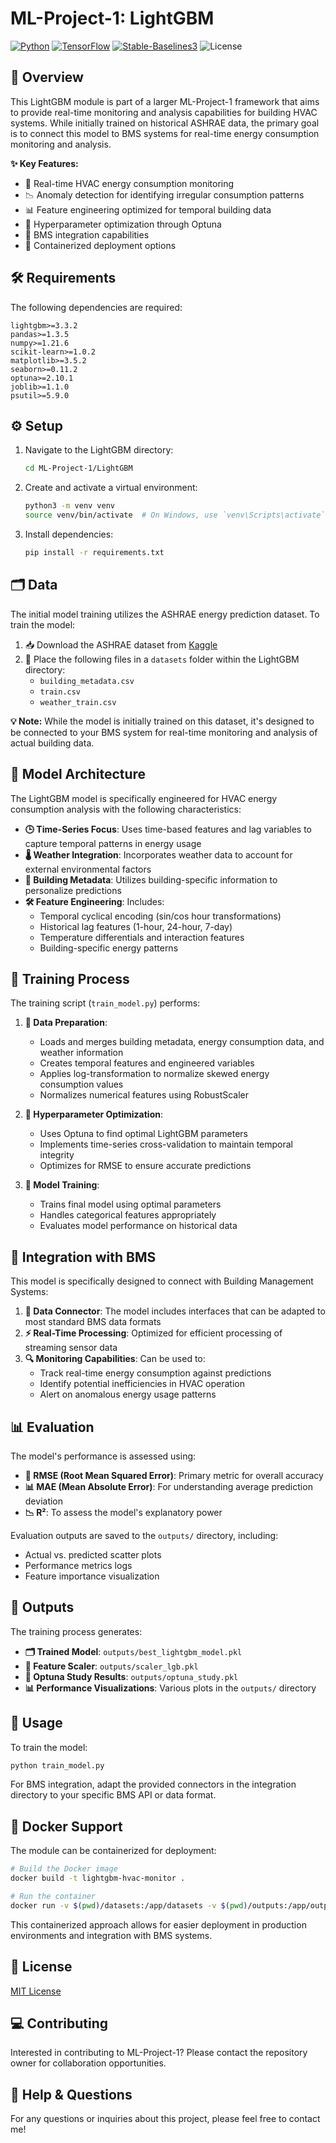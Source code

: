 # ML-Project-1: LightGBM

[![Python](https://img.shields.io/badge/Python-3.8%2B-blue)](https://www.python.org/)
[![TensorFlow](https://img.shields.io/badge/TensorFlow-2.0%2B-orange)](https://www.tensorflow.org/)
[![Stable-Baselines3](https://img.shields.io/badge/StableBaselines3-Latest-green)](https://stable-baselines3.readthedocs.io/)
![License](https://img.shields.io/badge/license-MIT-blue.svg)



## 📝 Overview

This LightGBM module is part of a larger ML-Project-1 framework that aims to provide real-time monitoring and analysis capabilities for building HVAC systems. While initially trained on historical ASHRAE data, the primary goal is to connect this model to BMS systems for real-time energy consumption monitoring and analysis.

**✨ Key Features:**
- 🚦 Real-time HVAC energy consumption monitoring
- 📉 Anomaly detection for identifying irregular consumption patterns
- 📊 Feature engineering optimized for temporal building data
- 🔧 Hyperparameter optimization through Optuna
- 🏢 BMS integration capabilities
- 🐳 Containerized deployment options


## 🛠️ Requirements

The following dependencies are required:
```
lightgbm>=3.3.2
pandas>=1.3.5
numpy>=1.21.6
scikit-learn>=1.0.2
matplotlib>=3.5.2
seaborn>=0.11.2
optuna>=2.10.1
joblib>=1.1.0
psutil>=5.9.0
```

## ⚙️ Setup

1. Navigate to the LightGBM directory:
   ```bash
   cd ML-Project-1/LightGBM
   ```

2. Create and activate a virtual environment:
   ```bash
   python3 -m venv venv
   source venv/bin/activate  # On Windows, use `venv\Scripts\activate`
   ```

3. Install dependencies:
   ```bash
   pip install -r requirements.txt
   ```

## 🗂️ Data

The initial model training utilizes the ASHRAE energy prediction dataset. To train the model:

1. 📥 Download the ASHRAE dataset from [Kaggle](https://www.kaggle.com/c/ashrae-energy-prediction/data)
2. 📂 Place the following files in a `datasets` folder within the LightGBM directory:
   - `building_metadata.csv`
   - `train.csv`
   - `weather_train.csv`

**💡 Note:** While the model is initially trained on this dataset, it's designed to be connected to your BMS system for real-time monitoring and analysis of actual building data.

## 🧠 Model Architecture

The LightGBM model is specifically engineered for HVAC energy consumption analysis with the following characteristics:

- **🕒 Time-Series Focus**: Uses time-based features and lag variables to capture temporal patterns in energy usage
- **🌡️ Weather Integration**: Incorporates weather data to account for external environmental factors
- **🏢 Building Metadata**: Utilizes building-specific information to personalize predictions
- **🛠️ Feature Engineering**: Includes:
  - Temporal cyclical encoding (sin/cos hour transformations)
  - Historical lag features (1-hour, 24-hour, 7-day)
  - Temperature differentials and interaction features
  - Building-specific energy patterns

## 📝 Training Process

The training script (`train_model.py`) performs:

1. **🔄 Data Preparation**:
   - Loads and merges building metadata, energy consumption data, and weather information
   - Creates temporal features and engineered variables
   - Applies log-transformation to normalize skewed energy consumption values
   - Normalizes numerical features using RobustScaler

2. **🎯 Hyperparameter Optimization**:
   - Uses Optuna to find optimal LightGBM parameters
   - Implements time-series cross-validation to maintain temporal integrity
   - Optimizes for RMSE to ensure accurate predictions

3. **🧠 Model Training**:
   - Trains final model using optimal parameters
   - Handles categorical features appropriately
   - Evaluates model performance on historical data

## 🔗 Integration with BMS

This model is specifically designed to connect with Building Management Systems:

1. **🔌 Data Connector**: The model includes interfaces that can be adapted to most standard BMS data formats
2. **⚡ Real-Time Processing**: Optimized for efficient processing of streaming sensor data
3. **🔍 Monitoring Capabilities**: Can be used to:
   - Track real-time energy consumption against predictions
   - Identify potential inefficiencies in HVAC operation
   - Alert on anomalous energy usage patterns

## 📊 Evaluation

The model's performance is assessed using:

- **📐 RMSE (Root Mean Squared Error)**: Primary metric for overall accuracy
- **📊 MAE (Mean Absolute Error)**: For understanding average prediction deviation
- **📉 R²**: To assess the model's explanatory power

Evaluation outputs are saved to the `outputs/` directory, including:
- Actual vs. predicted scatter plots
- Performance metrics logs
- Feature importance visualization

## 📁 Outputs

The training process generates:

- **🗂️ Trained Model**: `outputs/best_lightgbm_model.pkl`
- **🔄 Feature Scaler**: `outputs/scaler_lgb.pkl`
- **📝 Optuna Study Results**: `outputs/optuna_study.pkl`
- **📊 Performance Visualizations**: Various plots in the `outputs/` directory

## 🚀 Usage

To train the model:
```bash
python train_model.py
```

For BMS integration, adapt the provided connectors in the integration directory to your specific BMS API or data format.

## 🐳 Docker Support

The module can be containerized for deployment:

```bash
# Build the Docker image
docker build -t lightgbm-hvac-monitor .

# Run the container
docker run -v $(pwd)/datasets:/app/datasets -v $(pwd)/outputs:/app/outputs lightgbm-hvac-monitor
```

This containerized approach allows for easier deployment in production environments and integration with BMS systems.

## 📝 License

[MIT License](LICENSE)

## 💻 Contributing

Interested in contributing to ML-Project-1? Please contact the repository owner for collaboration opportunities.

## 🛟 Help & Questions

For any questions or inquiries about this project, please feel free to contact me!

